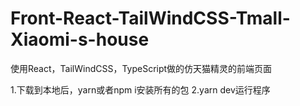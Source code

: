 # Front-React-TailWindCSS-Tmall-Xiaomi-s-house
使用React，TailWindCSS，TypeScript做的仿天猫精灵的前端页面

1.下载到本地后，yarn或者npm i安装所有的包
2.yarn dev运行程序

